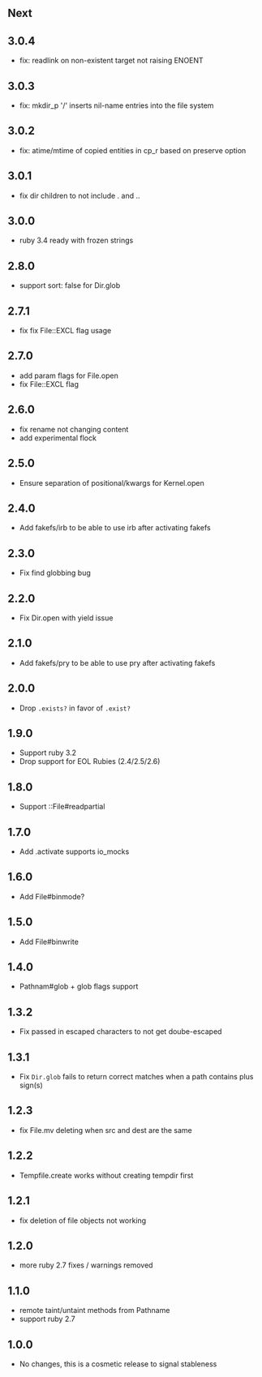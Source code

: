 ## Next

## 3.0.4
- fix: readlink on non-existent target not raising ENOENT

## 3.0.3
- fix: mkdir_p '/' inserts nil-name entries into the file system

## 3.0.2
- fix: atime/mtime of copied entities in cp_r based on preserve option

## 3.0.1
- fix dir children to not include . and ..

## 3.0.0
- ruby 3.4 ready with frozen strings

## 2.8.0
- support sort: false for Dir.glob

## 2.7.1
- fix fix File::EXCL flag usage

## 2.7.0
- add param flags for File.open
- fix File::EXCL flag

## 2.6.0
- fix rename not changing content
- add experimental flock

## 2.5.0
- Ensure separation of positional/kwargs for Kernel.open

## 2.4.0

- Add fakefs/irb to be able to use irb after activating fakefs

## 2.3.0

- Fix find globbing bug

## 2.2.0

- Fix Dir.open with yield issue

## 2.1.0

- Add fakefs/pry to be able to use pry after activating fakefs

## 2.0.0

- Drop `.exists?` in favor of `.exist?`

## 1.9.0

- Support ruby 3.2
- Drop support for EOL Rubies (2.4/2.5/2.6)

## 1.8.0

- Support ::File#readpartial

## 1.7.0

- Add .activate supports io_mocks

## 1.6.0

- Add File#binmode?

## 1.5.0

- Add File#binwrite

## 1.4.0

- Pathnam#glob + glob flags support

## 1.3.2

- Fix passed in escaped characters to not get doube-escaped

## 1.3.1

- Fix `Dir.glob` fails to return correct matches when a path contains plus sign(s)

## 1.2.3

- fix File.mv deleting when src and dest are the same

## 1.2.2

- Tempfile.create works without creating tempdir first

## 1.2.1

- fix deletion of file objects not working

## 1.2.0

- more ruby 2.7 fixes / warnings removed

## 1.1.0

- remote taint/untaint methods from Pathname
- support ruby 2.7

## 1.0.0

- No changes, this is a cosmetic release to signal stableness
